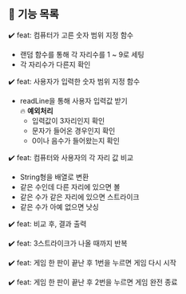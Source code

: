 ## 🌹 기능 목록
✔️ feat: 컴퓨터가 고른 숫자 범위 지정 함수    
- 랜덤 함수를 통해 각 자리수를 1 ~ 9로 세팅  
- 각 자리수가 다른지 확인     

✔️ feat: 사용자가 입력한 숫자 범위 지정 함수       
- readLine을 통해 사용자 입력값 받기         
🔥 **예외처리**
    - 입력값이 3자리인지 확인   
    - 문자가 들어온 경우인지 확인   
    - 0이나 음수가 들어왔는지 확인 

✔️ feat: 컴퓨터와 사용자의 각 자리 값 비교
- String형을 배열로 변환
- 같은 수인데 다른 자리에 있으면 볼  
- 같은 수가 같은 자리에 있으면 스트라이크  
- 같은 수가 아예 없으면 낫싱 

✔️ feat: 비교 후, 결과 출력

✔️ feat: 3스트라이크가 나올 때까지 반복

✔️ feat: 게임 한 판이 끝난 후 1번을 누르면 게임 다시 시작   

✔️ feat: 게임 한 판이 끝난 후 2번을 누르면 게임 완전 종료

